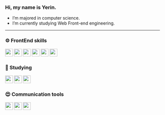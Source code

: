 ### Hi, my name is Yerin.

- I’m majored in computer science.
- I’m currently studying Web Front-end engineering.

<hr />

### ⚙ FrontEnd skills
<div>
  <img src="https://img.shields.io/badge/React-61DAFB?style=for-the-badge&amp;logo=React&amp;logoColor=black" height="25"> 
  <img src="https://img.shields.io/badge/JavaScript-F7DF1E?style=for-the-badge&amp;logo=JavaScript&amp;logoColor=white" height="25"> 
  <img src="https://img.shields.io/badge/Styled_Components-db7093?style=for-the-badge&amp;logo=Styled-Components&amp;logoColor=white" height="25">
  <img src="https://img.shields.io/badge/Recoil-3578EC?style=for-the-badge&amp;logo=Recoil&amp;logoColor=white" height="25">
  <img src="https://img.shields.io/badge/Html5-E34F26?style=for-the-badge&amp;logo=Html5&amp;logoColor=white" height="25">
  <img src="https://img.shields.io/badge/CSS3-1572B6?style=for-the-badge&amp;logo=CSS3&amp;logoColor=white" height="25">
</div>

### 📕 Studying
<div>
  <img src="https://img.shields.io/badge/TypeScript-3178C6?style=for-the-badge&amp;logo=TypeScript&amp;logoColor=white" height="25"> 
  <img src="https://img.shields.io/badge/Next.js-000000?style=for-the-badge&amp;logo=Next.js&amp;logoColor=white" height="25">
  <img src="https://img.shields.io/badge/React Query-FF4154?style=for-the-badge&amp;logo=React Query&amp;logoColor=black" height="25">
</div>

### 😍 Communication tools
<div>
  <img src="https://img.shields.io/badge/Slack-4A154B?style=for-the-badge&amp;logo=Slack&amp;logoColor=white" height="25"> 
  <img src="https://img.shields.io/badge/Notion-000000?style=for-the-badge&amp;logo=Notion&amp;logoColor=white" height="25">
  <img src="https://img.shields.io/badge/Discord-5865F2?style=for-the-badge&amp;logo=Discord&amp;logoColor=black" height="25">
</div>
